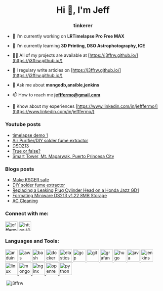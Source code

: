 <h1 align="center">Hi 👋, I'm Jeff</h1>
<h3 align="center">tinkerer</h3>

- 🔭 I’m currently working on **LRTimelapse Pro Free MAX**

- 🌱 I’m currently learning **3D Printing, DSO Astrophotography, ICE**

- 👨‍💻 All of my projects are available at [https://j3ffrw.github.io/](https://j3ffrw.github.io/)

- 📝 I regulary write articles on [https://j3ffrw.github.io/](https://j3ffrw.github.io/)

- 💬 Ask me about **mongodb,ansible,jenkins**

- 📫 How to reach me **jefffermo@gmail.com**

- 📄 Know about my experiences [https://www.linkedin.com/in/jefffermo/](https://www.linkedin.com/in/jefffermo/)

### Youtube posts
<!-- YOUTUBE:START -->
- [timelapse demo 1](https://www.youtube.com/watch?v=WJx4S8CNE20)
- [Air Purifier/DIY solder fume extractor](https://www.youtube.com/watch?v=bMeiAw4noeg)
- [DSO213](https://www.youtube.com/watch?v=AT9-wRlA_IE)
- [True or false?](https://www.youtube.com/watch?v=pKLDWU6_5oY)
- [Smart Tower, Mt. Magarwak, Puerto Princesa City](https://www.youtube.com/watch?v=5d_ahJXNyUE)
<!-- YOUTUBE:END -->

### Blogs posts
<!-- BLOG-POST-LIST:START -->
- [Make KSGER safe](https://j3ffrw.github.io/posts/2020-11-13-make_ksger_safe/)
- [DIY solder fume extractor](https://j3ffrw.github.io/p509/)
- [Replacing a Leaking Plug Cylinder Head on a Honda Jazz GD1](https://j3ffrw.github.io/p508/)
- [Formating Miniware DS213 v1.22 8MB Storage](https://j3ffrw.github.io/p507/)
- [AC Cleaning](https://j3ffrw.github.io/p506/)
<!-- BLOG-POST-LIST:END -->

<h3 align="left">Connect with me:</h3>
<p align="left">
<a href="https://linkedin.com/in/jefffermo" target="_blank"><img align="center" src="https://cdn.jsdelivr.net/npm/simple-icons@3.0.1/icons/linkedin.svg" alt="jefffermo" height="30" width="40" /></a>
<a href="https://j3ffrw.github.io/posts/index.xml" target="_blank"><img align="center" src="https://cdn.jsdelivr.net/npm/simple-icons@3.0.1/icons/rss.svg" alt="https://j3ffrw.github.io/posts/index.xml" height="30" width="40" /></a>
</p>

<h3 align="left">Languages and Tools:</h3>
<p align="left"> <a href="https://www.arduino.cc/" target="_blank"> <img src="https://cdn.worldvectorlogo.com/logos/arduino-1.svg" alt="arduino" width="40" height="40"/> </a> <a href="https://aws.amazon.com" target="_blank"> <img src="https://devicons.github.io/devicon/devicon.git/icons/amazonwebservices/amazonwebservices-original-wordmark.svg" alt="aws" width="40" height="40"/> </a> <a href="https://www.gnu.org/software/bash/" target="_blank"> <img src="https://www.vectorlogo.zone/logos/gnu_bash/gnu_bash-icon.svg" alt="bash" width="40" height="40"/> </a> <a href="https://www.docker.com/" target="_blank"> <img src="https://devicons.github.io/devicon/devicon.git/icons/docker/docker-original-wordmark.svg" alt="docker" width="40" height="40"/> </a> <a href="https://www.elastic.co" target="_blank"> <img src="https://www.vectorlogo.zone/logos/elastic/elastic-icon.svg" alt="elasticsearch" width="40" height="40"/> </a> <a href="https://cloud.google.com" target="_blank"> <img src="https://www.vectorlogo.zone/logos/google_cloud/google_cloud-icon.svg" alt="gcp" width="40" height="40"/> </a> <a href="https://git-scm.com/" target="_blank"> <img src="https://www.vectorlogo.zone/logos/git-scm/git-scm-icon.svg" alt="git" width="40" height="40"/> </a> <a href="https://grafana.com" target="_blank"> <img src="https://www.vectorlogo.zone/logos/grafana/grafana-icon.svg" alt="grafana" width="40" height="40"/> </a> <a href="https://gohugo.io/" target="_blank"> <img src="https://api.iconify.design/logos-hugo.svg" alt="hugo" width="40" height="40"/> </a> <a href="https://www.java.com" target="_blank"> <img src="https://devicons.github.io/devicon/devicon.git/icons/java/java-original-wordmark.svg" alt="java" width="40" height="40"/> </a> <a href="https://www.jenkins.io" target="_blank"> <img src="https://www.vectorlogo.zone/logos/jenkins/jenkins-icon.svg" alt="jenkins" width="40" height="40"/> </a> <a href="https://www.linux.org/" target="_blank"> <img src="https://devicons.github.io/devicon/devicon.git/icons/linux/linux-original.svg" alt="linux" width="40" height="40"/> </a> <a href="https://www.mongodb.com/" target="_blank"> <img src="https://devicons.github.io/devicon/devicon.git/icons/mongodb/mongodb-original-wordmark.svg" alt="mongodb" width="40" height="40"/> </a> <a href="https://www.nginx.com" target="_blank"> <img src="https://devicons.github.io/devicon/devicon.git/icons/nginx/nginx-original.svg" alt="nginx" width="40" height="40"/> </a> <a href="https://openresty.org/" target="_blank"> <img src="https://symbols-electrical.getvecta.com/stencil_25/66_openresty.403a21ca72.svg" alt="openresty" width="40" height="40"/> </a> <a href="https://www.python.org" target="_blank"> <img src="https://devicons.github.io/devicon/devicon.git/icons/python/python-original.svg" alt="python" width="40" height="40"/> </a> </p>

<p>&nbsp;<img align="center" src="https://github-readme-stats.vercel.app/api?username=j3ffrw&show_icons=true&locale=en" alt="j3ffrw" /></p>

